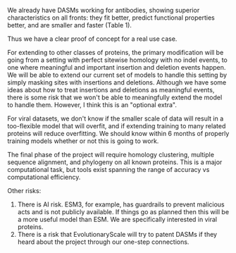 We already have DASMs working for antibodies, showing superior characteristics on all fronts: they fit better, predict functional properties better, and are smaller and faster (Table 1). 

Thus we have a clear proof of concept for a real use case.

For extending to other classes of proteins, the primary modification will be going from a setting with perfect sitewise homology with no indel events, to one where meaningful and important insertion and deletion events happen.  We will be able to extend our current set of models to handle this setting by simply masking sites with insertions and deletions.  Although we have some ideas about how to treat insertions and deletions as meaningful events, there is some risk that we won't be able to meaningfully extend the model to handle them.  However, I think this is an "optional extra".

For viral datasets, we don't know if the smaller scale of data will result in a too-flexible model that will overfit, and if extending training to many related proteins will reduce overfitting.  We should know within 6 months of properly training models whether or not this is going to work.

The final phase of the project will require homology clustering, multiple sequence alignment, and phylogeny on all known proteins.  This is a major computational task, but tools exist spanning the range of accuracy vs computational efficiency.

Other risks:

1. There is AI risk.  ESM3, for example, has guardrails to prevent malicious acts and is not publicly available.  If things go as planned then this will be a more useful model than ESM.  We are specifically interested in viral proteins.
2. There is a risk that EvolutionaryScale will try to patent DASMs if they heard about the project through our one-step connections.